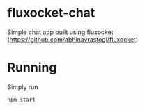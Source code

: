# fluxocket-chat
Simple chat app built using fluxocket (https://github.com/abhinavrastogi/fluxocket)

# Running

Simply run
```
npm start
```
